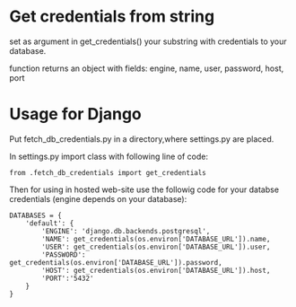 # Get credentials from string

set as argument in get_credentials() your substring with credentials to your database.


function returns an object with fields: engine, name, user, password, host, port

# Usage for Django

Put fetch_db_credentials.py in a directory,where settings.py are placed.

In settings.py import class with following line of code:

    from .fetch_db_credentials import get_credentials
    
Then for using in hosted web-site use the followig code for your databse credentials (engine depends on your database):

    DATABASES = {
        'default': {
            'ENGINE': 'django.db.backends.postgresql',
            'NAME': get_credentials(os.environ['DATABASE_URL']).name,
            'USER': get_credentials(os.environ['DATABASE_URL']).user,
            'PASSWORD': get_credentials(os.environ['DATABASE_URL']).password,
            'HOST': get_credentials(os.environ['DATABASE_URL']).host,
            'PORT':'5432'
        }
    }
